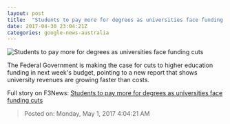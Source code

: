 ```yaml
---
layout: post
title:  "Students to pay more for degrees as universities face funding cuts"
date: 2017-04-30 23:04:21Z
categories: google-news-australia
---
```


![Students to pay more for degrees as universities face funding cuts](http://www.abc.net.au/news/image/5954178-1x1-700x700.jpg)

The Federal Government is making the case for cuts to higher education funding in next week's budget, pointing to a new report that shows university revenues are growing faster than costs.


Full story on F3News: [Students to pay more for degrees as universities face funding cuts](http://www.f3nws.com/n/Tyh3zC)

> Posted on: Monday, May 1, 2017 4:04:21 AM
